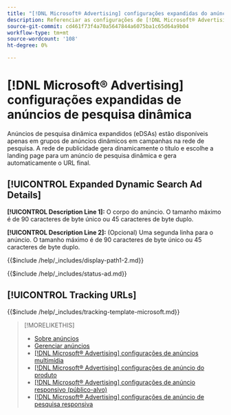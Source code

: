 ```yaml
---
title: "[!DNL Microsoft® Advertising] configurações expandidas do anúncio de pesquisa dinâmica"
description: Referenciar as configurações de [!DNL Microsoft® Advertising] anúncios de pesquisa dinâmica expandidos.
source-git-commit: cd461f73f4a70a5647844a6075ba1c65d64a9b04
workflow-type: tm+mt
source-wordcount: '108'
ht-degree: 0%

---
```


# [!DNL Microsoft® Advertising] configurações expandidas de anúncios de pesquisa dinâmica

Anúncios de pesquisa dinâmica expandidos (eDSAs) estão disponíveis apenas em grupos de anúncios dinâmicos em campanhas na rede de pesquisa. A rede de publicidade gera dinamicamente o título e escolhe a landing page para um anúncio de pesquisa dinâmica e gera automaticamente o URL final.

## [!UICONTROL Expanded Dynamic Search Ad Details]

**[!UICONTROL Description Line 1]:** O corpo do anúncio. O tamanho máximo é de 90 caracteres de byte único ou 45 caracteres de byte duplo.

<!-- **[!UICONTROL Display Path 1]**, **[!UICONTROL Display Path 2]:** -->

**[!UICONTROL Description Line 2]:** (Opcional) Uma segunda linha para o anúncio. O tamanho máximo é de 90 caracteres de byte único ou 45 caracteres de byte duplo.

{{$include /help/_includes/display-path1-2.md}}

<!-- **[!UICONTROL Status]:** -->

{{$include /help/_includes/status-ad.md}}

## [!UICONTROL Tracking URLs]

<!-- **[!UICONTROL Tracking Template URl]:** -->

{{$include /help/_includes/tracking-template-microsoft.md}}

>[!MORELIKETHIS]
>
>* [Sobre anúncios](ad-about.md)
>* [Gerenciar anúncios](ad-manage.md)
>* [[!DNL Microsoft® Advertising] configurações de anúncios multimídia](ad-settings-microsoft-multimedia.md)
>* [[!DNL Microsoft® Advertising] configurações de anúncio do produto](ad-settings-microsoft-product.md)
>* [[!DNL Microsoft® Advertising] configurações de anúncio responsivo (público-alvo)](ad-settings-microsoft-responsive.md)
>* [[!DNL Microsoft® Advertising] configurações de anúncio de pesquisa responsiva](ad-settings-microsoft-rsa.md)

